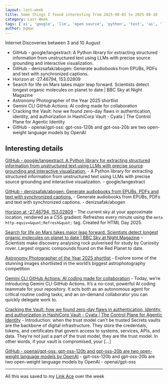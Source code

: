 ```yaml
---
layout: last-week
title: Some things I found interesting from 2025-08-03 to 2025-08-10
category: Last-Week
tags: ['ai', 'google', 'llm', 'open source', 'python', 'text', 'ai', 'llm', 'text-to-speech', 'space', 'photography', 'actions', 'ai', 'github', 'google', 'llm', 'pentest', 'security', 'vulnerability', 'ai', 'llm', 'open source', 'technology']
author: pgmac
---
```


Internet Discoveries between  3 and 10 August

- GitHub - google/langextract: A Python library for extracting structured information from unstructured text using LLMs with precise source grounding and interactive visualization.
- GitHub - denizsafak/abogen: Generate audiobooks from EPUBs, PDFs and text with synchronized captions.
- Horizon at -27.46794, 153.02809
- Search for life on Mars takes major leap forward. Scientists detect longest organic molecules on planet to date | BBC Sky at Night Magazine
- Astronomy Photographer of the Year 2025 shortlist
- Gemini CLI GitHub Actions: AI coding made for collaboration
- Cracking the Vault: how we found zero-day flaws in authentication, identity, and authorization in HashiCorp Vault - Cyata | The Control Plane for Agentic Identity
- GitHub - openai/gpt-oss: gpt-oss-120b and gpt-oss-20b are two open-weight language models by OpenAI

## Interesting details

<a name="GitHub - google/langextract: A Python library for extracting structured information from unstructured text using LLMs with precise source grounding and interactive visualization."></a>[GitHub - google/langextract: A Python library for extracting structured information from unstructured text using LLMs with precise source grounding and interactive visualization.](https://github.com/google/langextract) - A Python library for extracting structured information from unstructured text using LLMs with precise source grounding and interactive visualization. - google/langextract

<a name="GitHub - denizsafak/abogen: Generate audiobooks from EPUBs, PDFs and text with synchronized captions."></a>[GitHub - denizsafak/abogen: Generate audiobooks from EPUBs, PDFs and text with synchronized captions.](https://github.com/denizsafak/abogen) - Generate audiobooks from EPUBs, PDFs and text with synchronized captions. - denizsafak/abogen

<a name="Horizon at -27.46794, 153.02809"></a>[Horizon at -27.46794, 153.02809](https://sky.dlazaro.ca/) - The current sky at your approximate location, rendered as a CSS gradient. Refreshes every minute using the `meta http-equiv=&quot;Refresh&quot;` tag. Created for HTML Day 2025.

<a name="Search for life on Mars takes major leap forward. Scientists detect longest organic molecules on planet to date | BBC Sky at Night Magazine"></a>[Search for life on Mars takes major leap forward. Scientists detect longest organic molecules on planet to date | BBC Sky at Night Magazine](https://www.skyatnightmagazine.com/news/mars-longest-organic-molecules) - Scientists make discovery analysing rock pulverised for study by Curiosity rover. Largest organic compounds found on the Red Planet to date.

<a name="Astronomy Photographer of the Year 2025 shortlist"></a>[Astronomy Photographer of the Year 2025 shortlist](https://www.rmg.co.uk/whats-on/astronomy-photographer-year/galleries/2025-shortlist) - Explore some of the stunning images shortlisted in the world’s biggest astrophotography competition

<a name="Gemini CLI GitHub Actions: AI coding made for collaboration"></a>[Gemini CLI GitHub Actions: AI coding made for collaboration](https://blog.google/technology/developers/introducing-gemini-cli-github-actions/) - Today, we’re introducing Gemini CLI GitHub Actions. It’s a no-cost, powerful AI coding teammate for your repository. It acts both as an autonomous agent for critical routine coding tasks, and an on-demand collaborator you can quickly delegate work to.

<a name="Cracking the Vault: how we found zero-day flaws in authentication, identity, and authorization in HashiCorp Vault - Cyata | The Control Plane for Agentic Identity"></a>[Cracking the Vault: how we found zero-day flaws in authentication, identity, and authorization in HashiCorp Vault - Cyata | The Control Plane for Agentic Identity](https://cyata.ai/blog/cracking-the-vault-how-we-found-zero-day-flaws-in-authentication-identity-and-authorization-in-hashicorp-vault/) - Introduction: when the trust model can’t be trusted Secrets vaults are the backbone of digital infrastructure. They store the credentials, tokens, and certificates that govern access to systems, services, APIs, and data. They’re not just a part of the trust model, they are the trust model. In other words, if your vault is compromised, your […]

<a name="GitHub - openai/gpt-oss: gpt-oss-120b and gpt-oss-20b are two open-weight language models by OpenAI"></a>[GitHub - openai/gpt-oss: gpt-oss-120b and gpt-oss-20b are two open-weight language models by OpenAI](https://github.com/openai/gpt-oss) - gpt-oss-120b and gpt-oss-20b are two open-weight language models by OpenAI - openai/gpt-oss


---

All this was saved to my [Link Ace](https://links.pgmac.net.au/) over the week